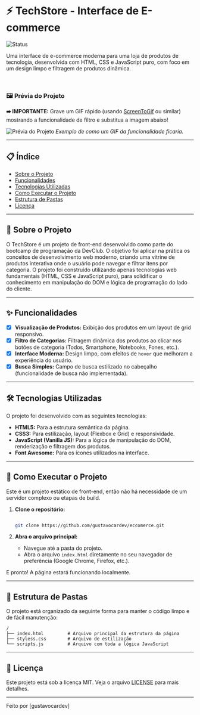 # ⚡ TechStore - Interface de E-commerce

![Status](https://img.shields.io/badge/status-concluído-brightgreen)

Uma interface de e-commerce moderna para uma loja de produtos de tecnologia, desenvolvida com HTML, CSS e JavaScript puro, com foco em um design limpo e filtragem de produtos dinâmica.

<br>

### 🖼️ Prévia do Projeto

**➡️ IMPORTANTE:** Grave um GIF rápido (usando [ScreenToGif](https://www.screentogif.com/) ou similar) mostrando a funcionalidade de filtro e substitua a imagem abaixo!

![Prévia do Projeto](https://i.imgur.com/uQy5G9P.gif) 
*Exemplo de como um GIF da funcionalidade ficaria.*

---

## 📋 Índice

- [Sobre o Projeto](#-sobre-o-projeto)
- [Funcionalidades](#-funcionalidades)
- [Tecnologias Utilizadas](#️-tecnologias-utilizadas)
- [Como Executar o Projeto](#-como-executar-o-projeto)
- [Estrutura de Pastas](#-estrutura-de-pastas)
- [Licença](#-licença)

---

## 📖 Sobre o Projeto

O TechStore é um projeto de front-end desenvolvido como parte do bootcamp de programação da DevClub. O objetivo foi aplicar na prática os conceitos de desenvolvimento web moderno, criando uma vitrine de produtos interativa onde o usuário pode navegar e filtrar itens por categoria. O projeto foi construído utilizando apenas tecnologias web fundamentais (HTML, CSS e JavaScript puro), para solidificar o conhecimento em manipulação do DOM e lógica de programação do lado do cliente.

---

## ✨ Funcionalidades

-   [x] **Visualização de Produtos:** Exibição dos produtos em um layout de grid responsivo.
-   [x] **Filtro de Categorias:** Filtragem dinâmica dos produtos ao clicar nos botões de categoria (Todos, Smartphone, Notebooks, Fones, etc.).
-   [x] **Interface Moderna:** Design limpo, com efeitos de `hover` que melhoram a experiência do usuário.
-   [x] **Busca Simples:** Campo de busca estilizado no cabeçalho (funcionalidade de busca não implementada).

---

## 🛠️ Tecnologias Utilizadas

O projeto foi desenvolvido com as seguintes tecnologias:

-   **HTML5:** Para a estrutura semântica da página.
-   **CSS3:** Para estilização, layout (Flexbox e Grid) e responsividade.
-   **JavaScript (Vanilla JS):** Para a lógica de manipulação do DOM, renderização e filtragem dos produtos.
-   **Font Awesome:** Para os ícones utilizados na interface.

---

## 🚀 Como Executar o Projeto

Este é um projeto estático de front-end, então não há necessidade de um servidor complexo ou etapas de build.

1.  **Clone o repositório:**
    ```bash
    
    git clone https://github.com/gustavocardev/eccomerce.git

    ```

2.  **Abra o arquivo principal:**
    -   Navegue até a pasta do projeto.
    -   Abra o arquivo `index.html` diretamente no seu navegador de preferência (Google Chrome, Firefox, etc.).

E pronto! A página estará funcionando localmente.

---

## 📂 Estrutura de Pastas

O projeto está organizado da seguinte forma para manter o código limpo e de fácil manutenção:

```
/
├── index.html         # Arquivo principal da estrutura da página
├── styless.css        # Arquivo de estilização
└── scripts.js         # Arquivo com toda a lógica JavaScript
```

---

## 📝 Licença

Este projeto está sob a licença MIT. Veja o arquivo [LICENSE](LICENSE) para mais detalhes.

---

Feito por [gustavocardev]
